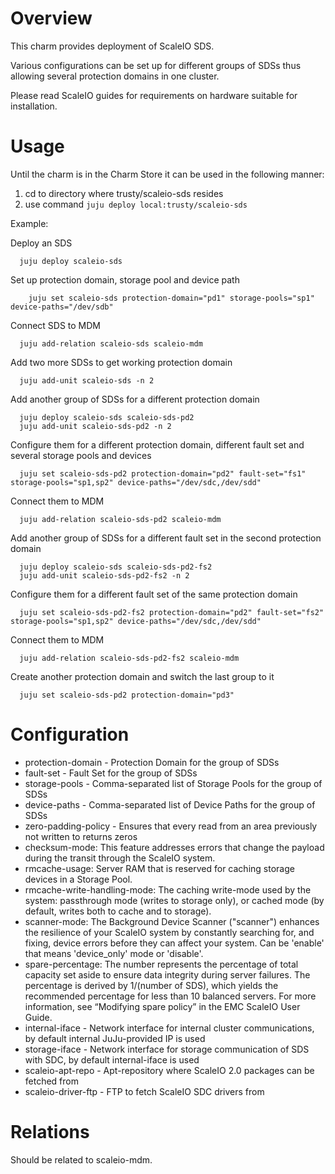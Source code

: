 # Overview

This charm provides deployment of ScaleIO SDS.

Various configurations can be set up for different groups of SDSs thus allowing several protection domains in one cluster.

Please read ScaleIO guides for requirements on hardware suitable for installation.

# Usage

Until the charm is in the Charm Store it can be used in the following manner:

1. cd to directory where trusty/scaleio-sds resides
2. use command ```juju deploy local:trusty/scaleio-sds```

Example:

  Deploy an SDS
  ```
    juju deploy scaleio-sds
  ```

  Set up protection domain, storage pool and device path
  ```
      juju set scaleio-sds protection-domain="pd1" storage-pools="sp1" device-paths="/dev/sdb"
  ```  

  Connect SDS to MDM
  ```
    juju add-relation scaleio-sds scaleio-mdm
  ```

  Add two more SDSs to get working protection domain
  ```
    juju add-unit scaleio-sds -n 2
  ```

  Add another group of SDSs for a different protection domain
  ```
    juju deploy scaleio-sds scaleio-sds-pd2
    juju add-unit scaleio-sds-pd2 -n 2
  ```

  Configure them for a different protection domain, different fault set and several storage pools and devices
  ```
    juju set scaleio-sds-pd2 protection-domain="pd2" fault-set="fs1" storage-pools="sp1,sp2" device-paths="/dev/sdc,/dev/sdd"
  ```

  Connect them to MDM
  ```
    juju add-relation scaleio-sds-pd2 scaleio-mdm
  ```

  Add another group of SDSs for a different fault set in the second protection domain
  ```
    juju deploy scaleio-sds scaleio-sds-pd2-fs2
    juju add-unit scaleio-sds-pd2-fs2 -n 2
  ```

  Configure them for a different fault set of the same protection domain
  ```
    juju set scaleio-sds-pd2-fs2 protection-domain="pd2" fault-set="fs2" storage-pools="sp1,sp2" device-paths="/dev/sdc,/dev/sdd"
  ```

  Connect them to MDM
  ```
    juju add-relation scaleio-sds-pd2-fs2 scaleio-mdm
  ```

  Create another protection domain and switch the last group to it
  ```
    juju set scaleio-sds-pd2 protection-domain="pd3"
  ```

# Configuration

* protection-domain - Protection Domain for the group of SDSs
* fault-set - Fault Set for the group of SDSs
* storage-pools - Comma-separated list of Storage Pools for the group of SDSs
* device-paths - Comma-separated list of Device Paths for the group of SDSs
* zero-padding-policy - Ensures that every read from an area previously not written to returns zeros
* checksum-mode: This feature addresses errors that change the payload during the transit through the ScaleIO system.
* rmcache-usage: Server RAM that is reserved for caching storage devices in a Storage Pool.
* rmcache-write-handling-mode: The caching write-mode used by the system: passthrough mode (writes to storage only), or cached mode (by default, writes both to cache and to storage).
* scanner-mode: The Background Device Scanner ("scanner") enhances the resilience of your ScaleIO system by constantly searching for, and fixing, device errors before they can affect your system. Can be 'enable' that means 'device_only' mode or 'disable'.
* spare-percentage: The number represents the percentage of total capacity set aside to ensure data integrity during server failures. The percentage is derived by 1/(number of SDS), which yields the recommended percentage for less than 10 balanced servers. For more information, see “Modifying spare policy” in the EMC ScaleIO User Guide.
* internal-iface - Network interface for internal cluster communications, by default internal JuJu-provided IP is used
* storage-iface - Network interface for storage communication of SDS with SDC, by default internal-iface is used
* scaleio-apt-repo - Apt-repository where ScaleIO 2.0 packages can be fetched from
* scaleio-driver-ftp - FTP to fetch ScaleIO SDC drivers from

# Relations

Should be related to scaleio-mdm.
